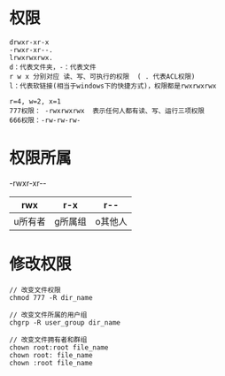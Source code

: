 # 权限

```
drwxr-xr-x
-rwxr-xr--.
lrwxrwxrwx.
d：代表文件夹，-：代表文件
r w x 分别对应 读、写、可执行的权限  ( . 代表ACL权限)
l：代表软链接(相当于windows下的快捷方式)，权限都是rwxrwxrwx

r=4, w=2, x=1
777权限： -rwxrwxrwx  表示任何人都有读、写、运行三项权限
666权限：-rw-rw-rw-
```

# 权限所属

-rwxr-xr--

rwx | r-x | r--
--- | --- | ---
u所有者 | g所属组 | o其他人

# 修改权限

```
// 改变文件权限
chmod 777 -R dir_name

// 改变文件所属的用户组
chgrp -R user_group dir_name

// 改变文件拥有者和群组
chown root:root file_name
chown root: file_name
chown :root file_name
```